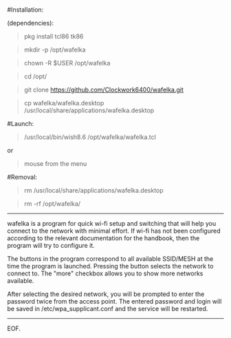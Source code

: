
# 
#Installation:

(dependencies):
> pkg install tcl86 tk86

> mkdir -p /opt/wafelka

> chown -R $USER /opt/wafelka

> cd /opt/

> git clone https://github.com/Clockwork6400/wafelka.git

> cp wafelka/wafelka.desktop /usr/local/share/applications/wafelka.desktop


#Launch:

> /usr/local/bin/wish8.6 /opt/wafelka/wafelka.tcl
> 
or
> mouse from the menu

#Removal:

> rm /usr/local/share/applications/wafelka.desktop

> rm -rf /opt/wafelka/

---

wafelka is a program for quick wi-fi setup and switching that will help you connect to the network with minimal effort. If wi-fi has not been configured according to the relevant documentation for the handbook, then the program will try to configure it.

The buttons in the program correspond to all available SSID/MESH at the time the program is launched. Pressing the button selects the network to connect to. The "more" checkbox allows you to show
more networks available.

After selecting the desired network, you will be prompted to enter the password twice from the access point.
The entered password and login will be saved in /etc/wpa_supplicant.conf and the service will be restarted.

---

EOF.
